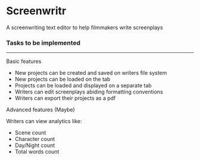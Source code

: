 # Screenwritr
A screenwriting text editor to help filmmakers write screenplays

### Tasks to be implemented

---

Basic features
- New projects can be created and saved on writers file system
- New projects can be loaded on the tab
- Projects can be loaded and displayed on a separate tab
- Writers can edit screenplays abiding formatting conventions
- Writers can export their projects as a pdf

Advanced features (Maybe)

Writers can view analytics like:
- Scene count 
- Character count
- Day/Night count
- Total words count